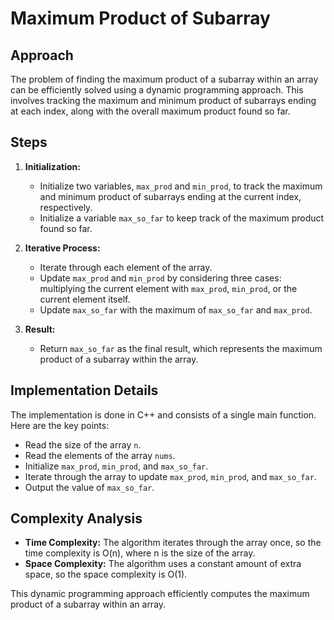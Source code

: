 # Maximum Product of Subarray

## Approach

The problem of finding the maximum product of a subarray within an array can be efficiently solved using a dynamic programming approach. This involves tracking the maximum and minimum product of subarrays ending at each index, along with the overall maximum product found so far.

## Steps

1. **Initialization:**
   - Initialize two variables, `max_prod` and `min_prod`, to track the maximum and minimum product of subarrays ending at the current index, respectively.
   - Initialize a variable `max_so_far` to keep track of the maximum product found so far.

2. **Iterative Process:**
   - Iterate through each element of the array.
   - Update `max_prod` and `min_prod` by considering three cases: multiplying the current element with `max_prod`, `min_prod`, or the current element itself.
   - Update `max_so_far` with the maximum of `max_so_far` and `max_prod`.

3. **Result:**
   - Return `max_so_far` as the final result, which represents the maximum product of a subarray within the array.

## Implementation Details

The implementation is done in C++ and consists of a single main function. Here are the key points:

- Read the size of the array `n`.
- Read the elements of the array `nums`.
- Initialize `max_prod`, `min_prod`, and `max_so_far`.
- Iterate through the array to update `max_prod`, `min_prod`, and `max_so_far`.
- Output the value of `max_so_far`.

## Complexity Analysis

- **Time Complexity:** The algorithm iterates through the array once, so the time complexity is O(n), where n is the size of the array.
- **Space Complexity:** The algorithm uses a constant amount of extra space, so the space complexity is O(1).

This dynamic programming approach efficiently computes the maximum product of a subarray within an array.
